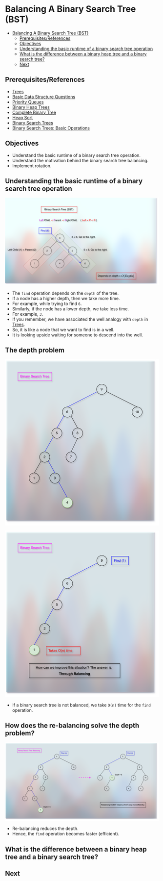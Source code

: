 # Balancing A Binary Search Tree (BST)

<!-- TOC -->
* [Balancing A Binary Search Tree (BST)](#balancing-a-binary-search-tree-bst)
  * [Prerequisites/References](#prerequisitesreferences)
  * [Objectives](#objectives)
  * [Understanding the basic runtime of a binary search tree operation](#understanding-the-basic-runtime-of-a-binary-search-tree-operation)
  * [What is the difference between a binary heap tree and a binary search tree?](#what-is-the-difference-between-a-binary-heap-tree-and-a-binary-search-tree)
  * [Next](#next)
<!-- TOC -->

## Prerequisites/References

* [Trees](../module01BasicDataStructures/section03trees/trees.md)
* [Basic Data Structure Questions](../module01BasicDataStructures/questionsOnBasicDataStructures.md)
* [Priority Queues](../module03priorityQueuesHeapsDisjointSets/section01priorityQueuesIntroduction/priorityQueues.md)
* [Binary Heap Trees](../module03priorityQueuesHeapsDisjointSets/section02priorityQueuesUsingHeaps/topic02BinaryHeapTrees/binaryHeapTrees.md)
* [Complete Binary Tree](../module03priorityQueuesHeapsDisjointSets/section02priorityQueuesUsingHeaps/topic03CompleteBinaryTrees/completeBinaryTrees.md)
* [Heap Sort](../module03priorityQueuesHeapsDisjointSets/section03HeapSort/heapSort.md)
* [Binary Search Trees](05binarySearchTrees.md)
* [Binary Search Trees: Basic Operations](10binarySearchTreesBSTsBasicOperations.md)

## Objectives

* Understand the basic runtime of a binary search tree operation.
* Understand the motivation behind the binary search tree balancing.
* Implement rotation.

## Understanding the basic runtime of a binary search tree operation

![90bstFindIntroRuntime.png](../../../../../assets/images/dataStructures/uc/module05binarySearchTreesBST/90bstFindIntroRuntime.png)

* The `find` operation depends on the `depth` of the tree.
* If a node has a higher depth, then we take more time.
* For example, while trying to find `6`.
* Similarly, if the node has a lower depth, we take less time.
* For example, `3`.
* If you remember, we have associated the well analogy with `depth` in [Trees](../module01BasicDataStructures/section03trees/trees.md).
* So, it is like a node that we want to find is in a well.
* It is looking upside waiting for someone to descend into the well.

## The depth problem

![100bstDepthProblemExample.png](../../../../../assets/images/dataStructures/uc/module05binarySearchTreesBST/100bstDepthProblemExample.png)

![120bstDepthProblemExample3.png](../../../../../assets/images/dataStructures/uc/module05binarySearchTreesBST/120bstDepthProblemExample3.png)

* If a binary search tree is not balanced, we take `O(n)` time for the `find` operation. 

## How does the re-balancing solve the depth problem?

![130bstBalancingExample.png](../../../../../assets/images/dataStructures/uc/module05binarySearchTreesBST/130bstBalancingExample.png)

* Re-balancing reduces the depth.
* Hence, the `find` operation becomes faster (efficient).

## What is the difference between a binary heap tree and a binary search tree?

## Next